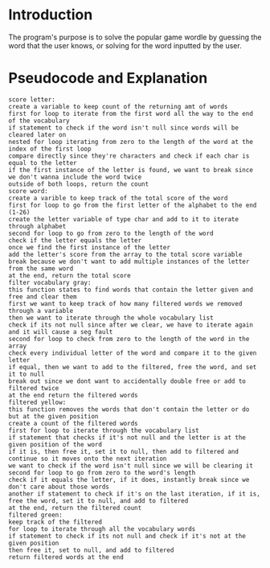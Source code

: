 # Introduction
The program's purpose is to solve the popular game wordle by guessing the word that the user knows, or solving
for the word inputted by the user.

# Pseudocode and Explanation
`score letter:` <br>
`create a variable to keep count of the returning amt of words` <br>
`first for loop to iterate from the first word all the way to the end of the vocabulary` <br>
`if statement to check if the word isn't null since words will be cleared later on` <br>
`nested for loop iterating from zero to the length of the word at the index of the first loop` <br>
`compare directly since they're characters and check if each char is equal to the letter` <br>
`if the first instance of the letter is found, we want to break since we don't wanna include the word twice` <br>
`outside of both loops, return the count` <br>
`score word:` <br>
`create a varible to keep track of the total score of the word` <br>
`first for loop to go from the first letter of the alphabet to the end (1-26)` <br>
`create the letter variable of type char and add to it to iterate through alphabet` <br>
`second for loop to go from zero to the length of the word` <br>
`check if the letter equals the letter` <br>
`once we find the first instance of the letter` <br>
`add the letter's score from the array to the total score variable` <br>
`break because we don't want to add multiple instances of the letter from the same word` <br>
`at the end, return the total score` <br>
`filter vocabulary gray:` <br>
`this function states to find words that contain the letter given and free and clear them` <br>
`first we want to keep track of how many filtered words we removed through a variable` <br>
`then we want to iterate through the whole vocabulary list` <br>
`check if its not null since after we clear, we have to iterate again and it will cause a seg fault` <br>
`second for loop to check from zero to the length of the word in the array` <br>
`check every individual letter of the word and compare it to the given letter` <br>
`if equal, then we want to add to the filtered, free the word, and set it to null` <br>
`break out since we dont want to accidentally double free or add to filtered twice` <br>
`at the end return the filtered words` <br>
`filtered yellow:` <br>
`this function removes the words that don't contain the letter or do but at the given position` <br>
`create a count of the filtered words` <br>
`first for loop to iterate through the vocabulary list` <br>
`if statement that checks if it's not null and the letter is at the given position of the word` <br>
`if it is, then free it, set it to null, then add to filtered and continue so it moves onto the next iteration` <br>
`we want to check if the word isn't null since we will be clearing it` <br>
`second for loop to go from zero to the word's length` <br>
`check if it equals the letter, if it does, instantly break since we don't care about those words` <br>
`another if statement to check if it's on the last iteration, if it is, free the word, set it to null, and add to filtered` <br>
`at the end, return the filtered count` <br>
`filtered green:` <br>
`keep track of the filtered` <br>
`for loop to iterate through all the vocabulary words` <br>
`if statement to check if its not null and check if it's not at the given position` <br>
`then free it, set to null, and add to filtered` <br>
`return filtered words at the end` <br>

